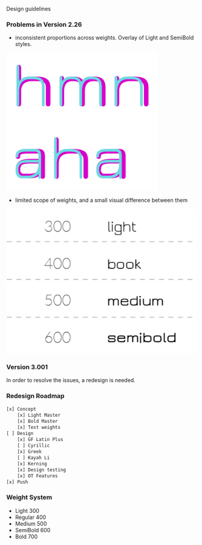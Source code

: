 Design guidelines

### Problems in Version 2.26 

* inconsistent proportions across weights. Overlay of Light and SemiBold styles.

![Jura dev01](images/jura-v2.png)

* limited scope of weights, and a small visual difference between them

![Jura dev01](images/jura-v2-styles.png)


### Version 3.001 

In order to resolve the issues, a redesign is needed. 

### Redesign Roadmap 

	[x] Concept
		[x] Light Master
		[x] Bold Master
		[x] Test weights
	[ ] Design
		[x] GF Latin Plus
		[ ] Cyrillic
		[x] Greek
		[ ] Kayah Li
		[x] Kerning
		[x] Design testing
		[x] OT Features
	[x] Push
 
### Weight System

- Light 300  
- Regular 400
- Medium 500
- SemiBold 600
- Bold 700

